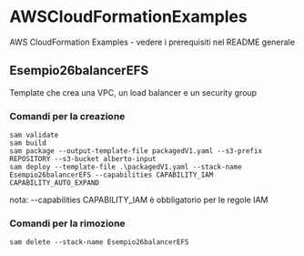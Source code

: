 # AWSCloudFormationExamples
AWS CloudFormation Examples - vedere i prerequisiti nel README generale

## Esempio26balancerEFS
Template che crea una VPC, un load balancer e un security group

### Comandi per la creazione

```
sam validate
sam build
sam package --output-template-file packagedV1.yaml --s3-prefix REPOSITORY --s3-bucket alberto-input
sam deploy --template-file .\packagedV1.yaml --stack-name Esempio26balancerEFS --capabilities CAPABILITY_IAM CAPABILITY_AUTO_EXPAND 

```
nota: --capabilities CAPABILITY_IAM è obbligatorio per le regole IAM

### Comandi per la rimozione
```
sam delete --stack-name Esempio26balancerEFS
``` 
